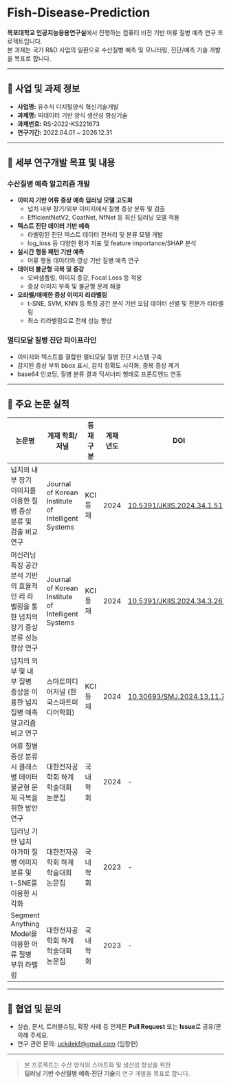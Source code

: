 # Fish-Disease-Prediction

**목포대학교 인공지능응용연구실**에서 진행하는 컴퓨터 비전 기반 어류 질병 예측 연구 프로젝트입니다.  
본 과제는 국가 R&D 사업의 일환으로 수산질병 예측 및 모니터링, 진단/예측 기술 개발을 목표로 합니다.

---

## 🏢 사업 및 과제 정보

- **사업명:** 유수식 디지털양식 혁신기술개발
- **과제명:** 빅데이터 기반 양식 생산성 향상기술
- **과제번호:** RS-2022-KS221673
- **연구기간:** 2022.04.01 ~ 2026.12.31

---

## 🎯 세부 연구개발 목표 및 내용

### 수산질병 예측 알고리즘 개발

- **이미지 기반 어류 증상 예측 딥러닝 모델 고도화**
  - 넙치 내부 장기/외부 이미지에서 질병 증상 분류 및 검출
  - EfficientNetV2, CoatNet, NfNet 등 최신 딥러닝 모델 적용
- **텍스트 진단 데이터 기반 예측**
  - 라벨링된 진단 텍스트 데이터 전처리 및 분류 모델 개발
  - log_loss 등 다양한 평가 지표 및 feature importance/SHAP 분석
- **실시간 행동 패턴 기반 예측**
  - 어류 행동 데이터와 영상 기반 질병 예측 연구
- **데이터 불균형 극복 및 증강**
  - 오버샘플링, 이미지 증강, Focal Loss 등 적용
  - 증상 이미지 부족 및 불균형 문제 해결
- **오라벨/애매한 증상 이미지 리라벨링**
  - t-SNE, SVM, KNN 등 특징 공간 분석 기반 오답 데이터 선별 및 전문가 리라벨링
  - 최소 리라벨링으로 전체 성능 향상

### 멀티모달 질병 진단 파이프라인

- 이미지와 텍스트를 결합한 멀티모달 질병 진단 시스템 구축
- 감지된 증상 부위 bbox 표시, 감지 정확도 시각화, 중복 증상 제거
- base64 인코딩, 질병 분류 결과 딕셔너리 형태로 프론트엔드 연동

---

## 📑 주요 논문 실적

| 논문명 | 게재 학회/저널 | 등재 구분 | 게재년도 | DOI |
|--------|----------------|-----------|----------|-----|
| 넙치의 내부 장기 이미지를 이용한 질병 증상 분류 및 검출 비교 연구 | Journal of Korean Institute of Intelligent Systems | KCI 등재 | 2024 | [10.5391/JKIIS.2024.34.1.51][1] |
| 머신러닝 특징 공간 분석 기반의 효율적인 리 라벨링을 통한 넙치의 장기 증상 분류 성능 향상 연구 | Journal of Korean Institute of Intelligent Systems | KCI 등재 | 2024 | [10.5391/JKIIS.2024.34.3.267][2] |
| 넙치의 외부 및 내부 질병 증상을 이용한 넙치 질병 예측 알고리즘 비교 연구 | 스마트미디어저널 (한국스마트미디어학회) | KCI 등재 | 2024 | [10.30693/SMJ.2024.13.11.71][3] |
| 어류 질병 증상 분류 시 클래스별 데이터 불균형 문제 극복을 위한 방안 연구 | 대한전자공학회 하계학술대회 논문집 | 국내학회 | 2024 | - |
| 딥러닝 기반 넙치 아가미 질병 이미지 분류 및 t-SNE를 이용한 시각화 | 대한전자공학회 하계학술대회 논문집 | 국내학회 | 2023 | - |
| Segment Anything Model을 이용한 어류 질병 부위 라벨링 | 대한전자공학회 하계학술대회 논문집 | 국내학회 | 2023 | - |


---

## 🤝 협업 및 문의

- 실습, 문서, 트러블슈팅, 확장 사례 등 언제든 **Pull Request** 또는 **Issue**로 공유/문의해 주세요.
- 연구 관련 문의: uckdekf@gmail.com (임창현)

---

> 본 프로젝트는 수산 양식의 스마트화 및 생산성 향상을 위한  
> **딥러닝 기반 수산질병 예측·진단 기술**의 연구 개발을 목표로 합니다.

[1]: https://doi.org/10.5391/JKIIS.2024.34.1.51  
[2]: https://doi.org/10.5391/JKIIS.2024.34.3.267  
[3]: https://dx.doi.org/10.30693/SMJ.2024.13.11.71
